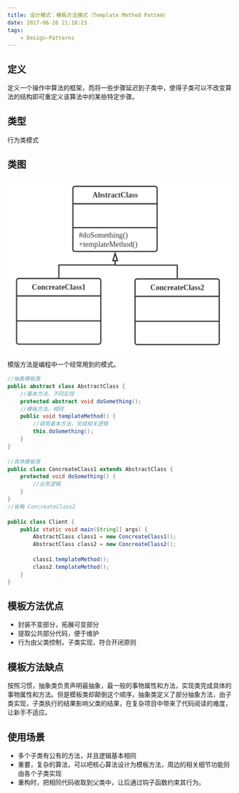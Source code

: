 ```yaml
---
title: 设计模式：模板方法模式（Template Method Pattem）
date: 2017-06-26 21:18:23
tags:
    - Design-Patterns
---
```


## 定义
定义一个操作中算法的框架，而将一些步骤延迟到子类中，使得子类可以不改变算法的结构即可重定义该算法中的某些特定步骤。

## 类型
行为类模式

## 类图
![Template Method Pattern](./TemplateMethodPattern/TemplateMethodPattern.png)

模版方法是编程中一个经常用到的模式。

```java
//抽象模板类
public abstract class AbstractClass {
    //基本方法，不同实现
    protected abstract void doSomething();
    //模板方法，相同
    public void templateMethod() {
        //调用基本方法，完成相关逻辑
        this.doSomething();
    }
}

//具体模板类
public class ConcreateClass1 extends AbstractClass {
    protected void doSomething() {
        //业务逻辑
    }
}
//省略 ConcreateClass2

public class Client {
    public static void main(String[] args) {
        AbstractClass class1 = new ConcreateClass1();
        AbstractClass class2 = new ConcreateClass2();

        class1.templateMethod();
        class2.templateMethod();
    }
}
```

## 模板方法优点
* 封装不变部分，拓展可变部分
* 提取公共部分代码，便于维护
* 行为由父类控制，子类实现，符合开闭原则

## 模板方法缺点
按照习惯，抽象类负责声明最抽象，最一般的事物属性和方法，实现类完成具体的事物属性和方法。但是模板类却颠倒这个顺序，抽象类定义了部分抽象方法，由子类实现，子类执行的结果影响父类的结果，在复杂项目中带来了代码阅读的难度，让新手不适应。

## 使用场景
* 多个子类有公有的方法，并且逻辑基本相同
* 重要，复杂的算法，可以吧核心算法设计为模板方法，周边的相关细节功能则由各个子类实现
* 重构时，把相同代码收取到父类中，让后通过钩子函数约束其行为。
